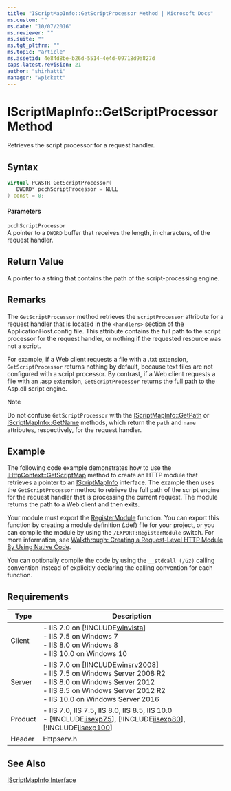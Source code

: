 ```yaml
---
title: "IScriptMapInfo::GetScriptProcessor Method | Microsoft Docs"
ms.custom: ""
ms.date: "10/07/2016"
ms.reviewer: ""
ms.suite: ""
ms.tgt_pltfrm: ""
ms.topic: "article"
ms.assetid: 4e84d8be-b26d-5514-4e4d-09718d9a827d
caps.latest.revision: 21
author: "shirhatti"
manager: "wpickett"
---
```

# IScriptMapInfo::GetScriptProcessor Method
Retrieves the script processor for a request handler.  
  
## Syntax  
  
```cpp  
virtual PCWSTR GetScriptProcessor(  
   DWORD* pcchScriptProcessor = NULL  
) const = 0;  
```  
  
#### Parameters  
 `pcchScriptProcessor`  
 A pointer to a `DWORD` buffer that receives the length, in characters, of the request handler.  
  
## Return Value  
 A pointer to a string that contains the path of the script-processing engine.  
  
## Remarks  
 The `GetScriptProcessor` method retrieves the `scriptProcessor` attribute for a request handler that is located in the `<handlers>` section of the ApplicationHost.config file. This attribute contains the full path to the script processor for the request handler, or nothing if the requested resource was not a script.  
  
 For example, if a Web client requests a file with a .txt extension, `GetScriptProcessor` returns nothing by default, because text files are not configured with a script processor. By contrast, if a Web client requests a file with an .asp extension, `GetScriptProcessor` returns the full path to the Asp.dll script engine.  
  
> [!NOTE]
>  Do not confuse `GetScriptProcessor` with the [IScriptMapInfo::GetPath](../../web-development-reference\native-code-api-reference/iscriptmapinfo-getpath-method.md) or [IScriptMapInfo::GetName](../../web-development-reference\native-code-api-reference/iscriptmapinfo-getname-method.md) methods, which return the `path` and `name` attributes, respectively, for the request handler.  
  
## Example  
 The following code example demonstrates how to use the [IHttpContext::GetScriptMap](../../web-development-reference\native-code-api-reference/ihttpcontext-getscriptmap-method.md) method to create an HTTP module that retrieves a pointer to an [IScriptMapInfo](../../web-development-reference\native-code-api-reference/iscriptmapinfo-interface.md) interface. The example then uses the `GetScriptProcessor` method to retrieve the full path of the script engine for the request handler that is processing the current request. The module returns the path to a Web client and then exits.  
  
<!-- TODO: review snippet reference  [!CODE [IScriptMapInfoGetScriptProcessor#1](IScriptMapInfoGetScriptProcessor#1)]  -->  
  
 Your module must export the [RegisterModule](../../web-development-reference\native-code-api-reference/pfn-registermodule-function.md) function. You can export this function by creating a module definition (.def) file for your project, or you can compile the module by using the `/EXPORT:RegisterModule` switch. For more information, see [Walkthrough: Creating a Request-Level HTTP Module By Using Native Code](../../web-development-reference\native-code-development-overview\walkthrough-creating-a-request-level-http-module-by-using-native-code.md).  
  
 You can optionally compile the code by using the `__stdcall (/Gz)` calling convention instead of explicitly declaring the calling convention for each function.  
  
## Requirements  
  
|Type|Description|  
|----------|-----------------|  
|Client|-   IIS 7.0 on [!INCLUDE[winvista](../../wmi-provider/includes/winvista-md.md)]<br />-   IIS 7.5 on Windows 7<br />-   IIS 8.0 on Windows 8<br />-   IIS 10.0 on Windows 10|  
|Server|-   IIS 7.0 on [!INCLUDE[winsrv2008](../../wmi-provider/includes/winsrv2008-md.md)]<br />-   IIS 7.5 on Windows Server 2008 R2<br />-   IIS 8.0 on Windows Server 2012<br />-   IIS 8.5 on Windows Server 2012 R2<br />-   IIS 10.0 on Windows Server 2016|  
|Product|-   IIS 7.0, IIS 7.5, IIS 8.0, IIS 8.5, IIS 10.0<br />-   [!INCLUDE[iisexp75](../../web-development-reference/native-code-api-reference/includes/iisexp75-md.md)], [!INCLUDE[iisexp80](../../web-development-reference/native-code-api-reference/includes/iisexp80-md.md)], [!INCLUDE[iisexp100](../../web-development-reference/native-code-api-reference/includes/iisexp100-md.md)]|  
|Header|Httpserv.h|  
  
## See Also  
 [IScriptMapInfo Interface](../../web-development-reference\native-code-api-reference/iscriptmapinfo-interface.md)